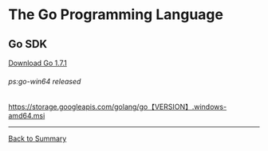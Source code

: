 # The Go Programming Language
## Go SDK
[Download Go 1.7.1](https://storage.googleapis.com/golang/go1.7.1.windows-amd64.msi)
###### ps:go-win64 released
https://storage.googleapis.com/golang/go【VERSION】.windows-amd64.msi



----

[Back to Summary](/README.md)
